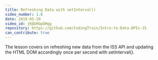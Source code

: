 ```yaml
---
title: Refreshing Data with setInterval()
video_number: 1.6
date: 2019-05-29
video_id: jKQUHGpOHqg
repository: https://github.com/CodingTrain/Intro-to-Data-APIs-JS
can_contribute: true
---
```

The lesson covers on refreshing new data from the ISS API and updating the HTML DOM accordingly once per second with setInterval().